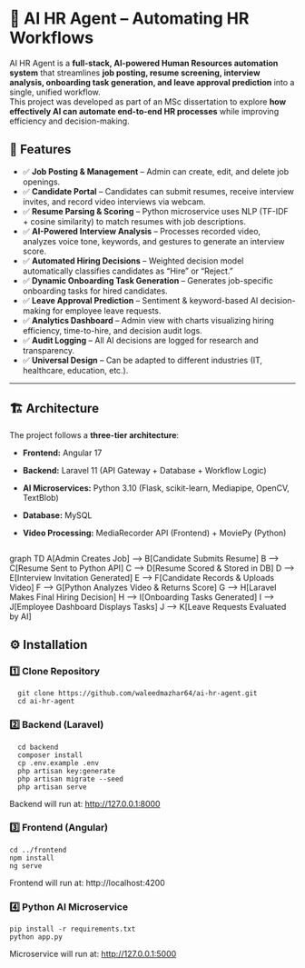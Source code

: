 # 🤖 AI HR Agent – Automating HR Workflows

AI HR Agent is a **full-stack, AI-powered Human Resources automation system** that streamlines **job posting, resume screening, interview analysis, onboarding task generation, and leave approval prediction** into a single, unified workflow.  
This project was developed as part of an MSc dissertation to explore **how effectively AI can automate end-to-end HR processes** while improving efficiency and decision-making.

## 🚀 Features

- ✅ **Job Posting & Management** – Admin can create, edit, and delete job openings.
- ✅ **Candidate Portal** – Candidates can submit resumes, receive interview invites, and record video interviews via webcam.
- ✅ **Resume Parsing & Scoring** – Python microservice uses NLP (TF-IDF + cosine similarity) to match resumes with job descriptions.
- ✅ **AI-Powered Interview Analysis** – Processes recorded video, analyzes voice tone, keywords, and gestures to generate an interview score.
- ✅ **Automated Hiring Decisions** – Weighted decision model automatically classifies candidates as “Hire” or “Reject.”
- ✅ **Dynamic Onboarding Task Generation** – Generates job-specific onboarding tasks for hired candidates.
- ✅ **Leave Approval Prediction** – Sentiment & keyword-based AI decision-making for employee leave requests.
- ✅ **Analytics Dashboard** – Admin view with charts visualizing hiring efficiency, time-to-hire, and decision audit logs.
- ✅ **Audit Logging** – All AI decisions are logged for research and transparency.
- ✅ **Universal Design** – Can be adapted to different industries (IT, healthcare, education, etc.).

---

## 🏗️ Architecture

The project follows a **three-tier architecture**:

- **Frontend:** Angular 17  
- **Backend:** Laravel 11 (API Gateway + Database + Workflow Logic)  
- **AI Microservices:** Python 3.10 (Flask, scikit-learn, Mediapipe, OpenCV, TextBlob)  
- **Database:** MySQL  
- **Video Processing:** MediaRecorder API (Frontend) + MoviePy (Python)

  ```mermaid
graph TD
A[Admin Creates Job] --> B[Candidate Submits Resume]
B --> C[Resume Sent to Python API]
C --> D[Resume Scored & Stored in DB]
D --> E[Interview Invitation Generated]
E --> F[Candidate Records & Uploads Video]
F --> G[Python Analyzes Video & Returns Score]
G --> H[Laravel Makes Final Hiring Decision]
H --> I[Onboarding Tasks Generated]
I --> J[Employee Dashboard Displays Tasks]
J --> K[Leave Requests Evaluated by AI]

## ⚙️ Installation

### 1️⃣ Clone Repository
      git clone https://github.com/waleedmazhar64/ai-hr-agent.git
      cd ai-hr-agent


### 2️⃣ Backend (Laravel)
      cd backend
      composer install
      cp .env.example .env
      php artisan key:generate
      php artisan migrate --seed
      php artisan serve

Backend will run at: http://127.0.0.1:8000

### 3️⃣ Frontend (Angular)
    cd ../frontend
    npm install
    ng serve

Frontend will run at: http://localhost:4200

### 4️⃣ Python AI Microservice
    pip install -r requirements.txt
    python app.py

Microservice will run at: http://127.0.0.1:5000
